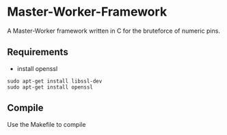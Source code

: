 # Master-Worker-Framework
A Master-Worker framework written in C for the bruteforce of numeric pins.
## Requirements
- install openssl
<pre><code>sudo apt-get install libssl-dev
sudo apt-get install openssl</code></pre>
## Compile
Use the Makefile to compile
